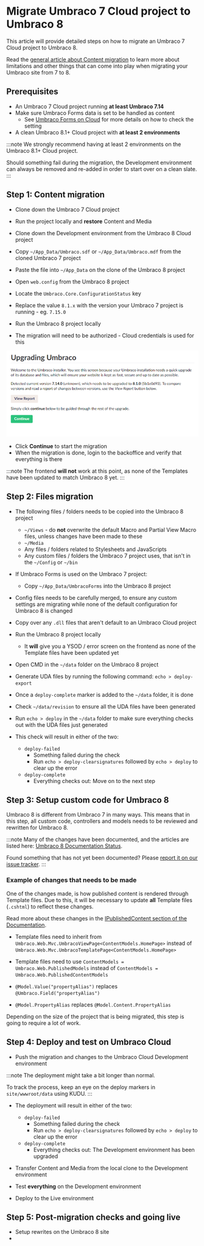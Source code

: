 # Migrate Umbraco 7 Cloud project to Umbraco 8

This article will provide detailed steps on how to migrate an Umbraco 7 Cloud project to Umbraco 8.

Read the [general article about Content migration](../../../Getting-Started/Setup/Upgrading/migrating-to-v8#limitations) to learn more about limitations and other things that can come into play when migrating your Umbraco site from 7 to 8.

## Prerequisites

* An Umbraco 7 Cloud project running **at least Umbraco 7.14**
* Make sure Umbraco Forms data is set to be handled as content
    * See [Umbraco Forms on Cloud](../../Deployment/Umbraco-Forms-on-Cloud) for more details on how to check the setting
* A clean Umbraco 8.1+ Cloud project with **at least 2 environments**

:::note
We strongly recommend having at least 2 environments on the Umbraco 8.1+ Cloud project.

Should something fail during the migration, the Development environment can always be removed and re-added in order to start over on a clean slate.
:::

## Step 1: Content migration

* Clone down the Umbraco 7 Cloud project
* Run the project locally and **restore** Content and Media

* Clone down the Development environment from the Umbraco 8 Cloud project

* Copy `~/App_Data/Umbraco.sdf` or `~/App_Data/Umbraco.mdf` from the cloned Umbraco 7 project
* Paste the file into `~/App_Data` on the clone of the Umbraco 8 project
* Open `web.config` from the Umbraco 8 project
* Locate the `Umbraco.Core.ConfigurationStatus` key
* Replace the value `8.1.x` with the version your Umbraco 7 project is running - eg. `7.15.0`

* Run the Umbraco 8 project locally
* The migration will need to be authorized - Cloud credentials is used for this

![Authorize upgrade](images/upgrade-to-8_1.png)

* Click **Continue** to start the migration
* When the migration is done, login to the backoffice and verify that everything is there

:::note
The frontend **will not** work at this point, as none of the Templates have been updated to match Umbraco 8 yet.
:::

## Step 2: Files migration

* The following files / folders needs to be copied into the Umbraco 8 project
    * `~/Views` - do **not** overwrite the default Macro and Partial View Macro files, unless changes have been made to these
    * `~/Media`
    * Any files / folders related to Stylesheets and JavaScripts
    * Any custom files / folders the Umbraco 7 project uses, that isn't in the `~/Config` or `~/bin`
* If Umbraco Forms is used on the Umbraco 7 project:
    * Copy `~/App_Data/UmbracoForms` into the Umbraco 8 project

* Config files needs to be carefully merged, to ensure any custom settings are migrating while none of the default configuration for Umbraco 8 is changed
* Copy over any `.dll` files that aren't default to an Umbraco Cloud project

* Run the Umbraco 8 project locally
    * It **will** give you a YSOD / error screen on the frontend as none of the Template files have been updated yet

* Open CMD in the `~/data` folder on the Umbraco 8 project
* Generate UDA files by running the following command: `echo > deploy-export`
* Once a `deploy-complete` marker is added to the `~/data` folder, it is done
* Check `~/data/revision` to ensure all the UDA files have been generated
* Run `echo > deploy` in the `~/data` folder to make sure everything checks out with the UDA files just generated
* This check will result in either of the two:
    * `deploy-failed`
        * Something failed during the check
        * Run `echo > deploy-clearsignatures` followed by `echo > deploy` to clear up the error
    * `deploy-complete`
        * Everything checks out: Move on to the next step

## Step 3: Setup custom code for Umbraco 8

Umbraco 8 is different from Umbraco 7 in many ways. This means that in this step, all custom code, controllers and models needs to be reviewed and rewritten for Umbraco 8.

:::note
Many of the changes have been documented, and the articles are listed here: [Umbraco 8 Documentation Status](../../../v8documentation).

Found something that has not yet been documented? Please [report it on our issue tracker](https://github.com/umbraco/UmbracoDocs/issues).
:::

### Example of changes that needs to be made

One of the changes made, is how published content is rendered through Template files. Due to this, it will be necessary to update **all** Template files (`.cshtml`) to reflect these changes.

Read more about these changes in the [IPublishedContent section of the Documentation](../../Reference/Querying/IPublishedContent/).

* Template files need to inherit from `Umbraco.Web.Mvc.UmbracoViewPage<ContentModels.HomePage>` instead of `Umbraco.Web.Mvc.UmbracoTemplatePage<ContentModels.HomePage>`
* Template files need to use `ContentModels = Umbraco.Web.PublishedModels` instead of `ContentModels = Umbraco.Web.PublishedContentModels`

* `@Model.Value("propertyAlias")` replaces `@Umbraco.Field("propertyAlias")`
* `@Model.PropertyAlias` replaces `@Model.Content.PropertyAlias`

Depending on the size of the project that is being migrated, this step is going to require a lot of work.

## Step 4: Deploy and test on Umbraco Cloud

* Push the migration and changes to the Umbraco Cloud Development environment

:::note
The deployment might take a bit longer than normal.

To track the process, keep an eye on the deploy markers in `site/wwwroot/data` using KUDU.
:::

* The deployment will result in either of the two:
    * `deploy-failed`
        * Something failed during the check
        * Run `echo > deploy-clearsignatures` followed by `echo > deploy` to clear up the error
    * `deploy-complete`
        * Everything checks out: The Development environment has been upgraded

* Transfer Content and Media from the local clone to the Development environment
* Test **everything** on the Development environment
* Deploy to the Live environment

## Step 5: Post-migration checks and going live

* Setup rewrites on the Umbraco 8 site
* 